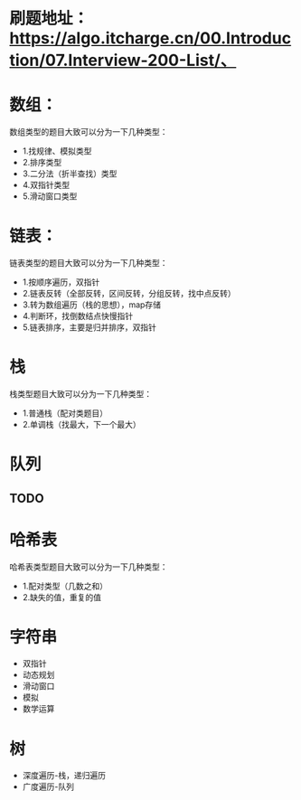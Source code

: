 # 刷题地址：https://algo.itcharge.cn/00.Introduction/07.Interview-200-List/、

# 数组：

数组类型的题目大致可以分为一下几种类型：

- 1.找规律、模拟类型
- 2.排序类型
- 3.二分法（折半查找）类型
- 4.双指针类型
- 5.滑动窗口类型

# 链表：

链表类型的题目大致可以分为一下几种类型：

- 1.按顺序遍历，双指针
- 2.链表反转（全部反转，区间反转，分组反转，找中点反转）
- 3.转为数组遍历（栈的思想），map存储
- 4.判断环，找倒数结点快慢指针
- 5.链表排序，主要是归并排序，双指针

# 栈

栈类型题目大致可以分为一下几种类型：

- 1.普通栈（配对类题目）
- 2.单调栈（找最大，下一个最大）

# 队列

## TODO

# 哈希表

哈希表类型题目大致可以分为一下几种类型：

- 1.配对类型（几数之和）
- 2.缺失的值，重复的值

# 字符串

- 双指针
- 动态规划
- 滑动窗口
- 模拟
- 数学运算

# 树
- 深度遍历-栈，递归遍历
- 广度遍历-队列

